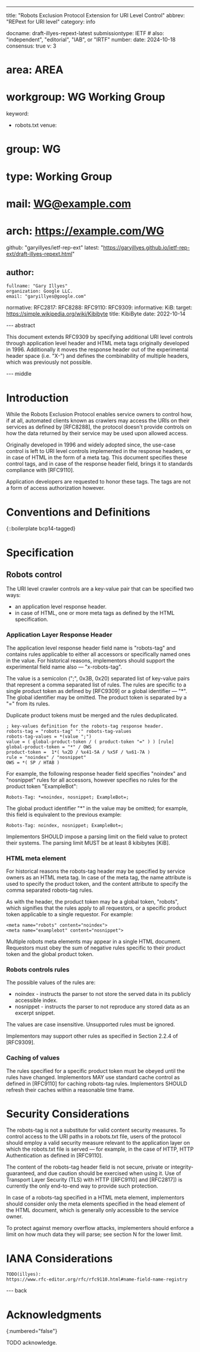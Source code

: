 ---
title: "Robots Exclusion Protocol Extension for URI Level Control"
abbrev: "REPext for URI level"
category: info

docname: draft-illyes-repext-latest
submissiontype: IETF  # also: "independent", "editorial", "IAB", or "IRTF"
number:
date: 2024-10-18
consensus: true
v: 3
# area: AREA
# workgroup: WG Working Group
keyword:
 - robots.txt
venue:
#  group: WG
#  type: Working Group
#  mail: WG@example.com
#  arch: https://example.com/WG
  github: "garyillyes/ietf-rep-ext"
  latest: "https://garyillyes.github.io/ietf-rep-ext/draft-illyes-repext.html"

author:
 -
    fullname: "Gary Illyes"
    organization: Google LLC.
    email: "garyillyes@google.com"

normative:
  RFC2817:
  RFC8288:
  RFC9110:
  RFC9309:
informative:
  KiB:
    target: https://simple.wikipedia.org/wiki/Kibibyte
    title: KibiByte
    date: 2022-10-14


--- abstract

This document extends RFC9309 by specifying additional URI level controls through application level header and HTML meta tags originally developed in 1996. Additionally it moves the response header out of the experimental header space (i.e. "X-") and defines the combinability of multiple headers, which was previously not possible.

--- middle

# Introduction

While the Robots Exclusion Protocol enables service owners to control how, if at all, automated clients known as crawlers may access the URIs on their services as defined by [RFC8288], the protocol doesn't provide controls on how the data returned by their service may be used upon allowed access.

Originally developed in 1996 and widely adopted since, the use-case control is left to URI level controls implemented in the response headers, or in case of HTML in the form of a meta tag. This document specifies these control tags, and in case of the response header field, brings it to standards compliance with [RFC9110].

Application developers are requested to honor these tags. The tags are not a form of access authorization however.

# Conventions and Definitions

{::boilerplate bcp14-tagged}

# Specification

## Robots control

The URI level crawler controls are a key-value pair that can be specified two ways:

* an application level response header.
* in case of HTML, one or more meta tags as defined by the HTML specification.

### Application Layer Response Header

The application level response header field name is "robots-tag" and contains rules applicable to either all accessors or specifically named ones in the value. For historical reasons, implementors should support the experimental field name also — "x-robots-tag".

The value is a semicolon (";", 0x3B, 0x20) separated list of key-value pairs that represent a comma separated list of rules. The rules are specific to a single product token as defined by [RFC9309] or a global identifier — "*". The global identifier may be omitted. The product token is separated by a "=" from its rules.

Duplicate product tokens must be merged and the rules deduplicated.

~~~~~~~~
; key-values definition for the robots-tag response header.
robots-tag = "robots-tag" ":" robots-tag-values
robots-tag-values = *(value ";")
value = ( global-product-token / ( product-token "=" ) ) [rule]
global-product-token = "*" / OWS
product-token =  1*( %x2D / %x41-5A / %x5F / %x61-7A )
rule = "noindex" / "nosnippet"
OWS = *( SP / HTAB )
~~~~~~~~

For example, the following response header field specifies "noindex" and "nosnippet" rules for all accessors, however specifies no rules for the product token "ExampleBot":

~~~~~~~~
Robots-Tag: *=noindex, nosnippet; ExampleBot=;
~~~~~~~~

The global product identifier "*" in the value may be omitted; for example, this field is equivalent to the previous example:

~~~~~~~~
Robots-Tag: noindex, nosnippet; ExampleBot=;
~~~~~~~~

Implementors SHOULD impose a parsing limit on the field value to protect their systems. The parsing limit MUST be at least 8 kibibytes [KiB].

### HTML meta element

For historical reasons the robots-tag header may be specified by service owners as an HTML meta tag. In case of the meta tag, the name attribute is used to specify the product token, and the content attribute to specify the comma separated robots-tag rules.

As with the header, the product token may be a global token, "robots", which signifies that the rules apply to all requestors, or a specific product token applicable to a single requestor. For example:

~~~~~~~~
<meta name="robots" content="noindex">
<meta name="examplebot" content="nosnippet">
~~~~~~~~

Multiple robots meta elements may appear in a single HTML document. Requestors must obey the sum of negative rules specific to their product token and the global product token.

### Robots controls rules

The possible values of the rules are:

* noindex - instructs the parser to not store the served data in its publicly accessible index.
* nosnippet - instructs the parser to not reproduce any stored data as an excerpt snippet.

The values are case insensitive. Unsupported rules must be ignored.

Implementors may support other rules as specified in Section 2.2.4 of [RFC9309].

### Caching of values

The rules specified for a specific product token must be obeyed until the rules have changed. Implementors MAY use standard cache control as defined in [RFC9110] for caching robots-tag rules. Implementors SHOULD refresh their caches within a reasonable time frame.

# Security Considerations

The robots-tag is not a substitute for valid content security measures. To control access to the URI paths in a robots.txt file, users of the protocol should employ a valid security measure relevant to the application layer on which the robots.txt file is served — for example, in the case of HTTP, HTTP Authentication as defined in [RFC9110].

The content of the robots-tag header field is not secure, private or integrity-guaranteed, and due caution should be exercised when using it. Use of Transport Layer Security (TLS) with HTTP ([RFC9110] and [RFC2817]) is currently the only end-to-end way to provide such protection.

In case of a robots-tag specified in a HTML meta element, implementors should consider only the meta elements specified in the head element of the HTML document, which is generally only accessible to the service owner.

To protect against memory overflow attacks, implementers should enforce a limit on how much data they will parse; see section N for the lower limit.

# IANA Considerations

```
TODO(illyes):
https://www.rfc-editor.org/rfc/rfc9110.html#name-field-name-registry
```


--- back

# Acknowledgments
{:numbered="false"}

TODO acknowledge.
